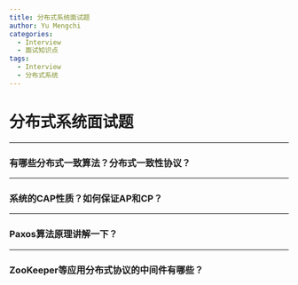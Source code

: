 ```yaml
---
title: 分布式系统面试题
author: Yu Mengchi
categories:
  - Interview 
  - 面试知识点
tags:
  - Interview
  - 分布式系统
---
```

  
# 分布式系统面试题

---

### 有哪些分布式一致算法？分布式一致性协议？

---

### 系统的CAP性质？如何保证AP和CP？

---

### Paxos算法原理讲解一下？

---

### ZooKeeper等应用分布式协议的中间件有哪些？

